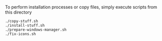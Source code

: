 To perform installation processes or copy files, simply execute scripts from this directory

```
./copy-stuff.sh
./install-stuff.sh
./prepare-windows-manager.sh
./fix-icons.sh
```
